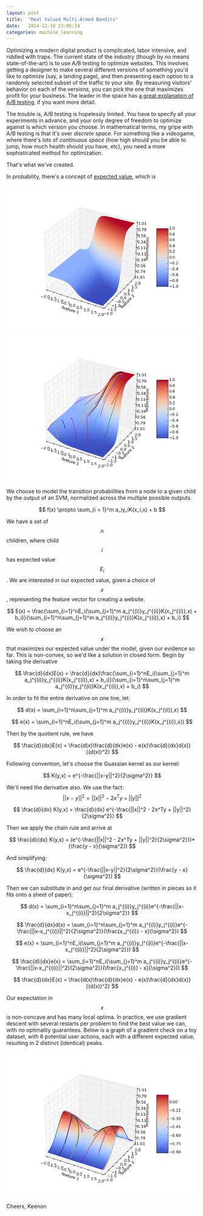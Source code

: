 ```yaml
---
layout: post
title:  "Real Valued Multi-Armed Bandits"
date:   2014-12-10 23:05:34
categories: machine_learning
---
```

Optimizing a modern digital product is complicated, labor intensive, and riddled with traps. The current state of the industry (though by no means state-of-the-art) is to use A/B testing to optimize websites. This involves getting a designer to make several different versions of something you'd like to optimize (say, a landing page), and then presenting each option to a randomly selected subset of the traffic to your site. By measuring visitors' behavior on each of the versions, you can pick the one that maximizes profit for your business. The leader in the space has [a great explanation of A/B testing](https://www.optimizely.com/ab-testing/), if you want more detail.

The trouble is, A/B testing is hopelessly limited. You have to specify all your experiments in advance, and your only degree of freedom to optimize against is which version you choose. In mathematical terms, my gripe with A/B testing is that it's over *discrete space*. For something like a videogame, where there's lots of *continuous space* (how high should you be able to jump, how much health should you have, etc), you need a more sophisticated method for optimization.

That's what we've created.

In probability, there's a concept of [expected value](http://en.wikipedia.org/wiki/Expected_value), which is

![Golden user preferences](/assets/bandit/figure_2.png)

![Learned user preferences](/assets/bandit/figure_3.png)

We choose to model the transition probabilities from a node to a given child by the output of an SVM, normalized across the multiple possible outputs.

$$
f(x) \propto \sum_{i = 1}^m a_iy_iK(x_i,x) + b
$$

We have a set of $$n$$ children, where child $$i$$ has expected value $$E_i$$. We are interested in our expected value, given a choice of $$x$$, representing the feature vector for creating a website.

$$
E(x) = \frac{\sum_{i=1}^nE_i(\sum_{j=1}^m a_j^{(i)}y_j^{(i)}K(x_j^{(i)},x) + b_i)}{\sum_{i=1}^n\sum_{j=1}^m a_j^{(i)}y_j^{(i)}K(x_j^{(i)},x) + b_i}
$$

We wish to choose an $$x$$ that maximizes our expected value under the model, given our evidence so far. This is non-convex, so we'd like a solution in closed form. Begin by taking the derivative

$$
\frac{d}{dx}E(x) = \frac{d}{dx}\frac{\sum_{i=1}^nE_i(\sum_{j=1}^m a_j^{(i)}y_j^{(i)}K(x_j^{(i)},x) + b_i)}{\sum_{i=1}^n\sum_{j=1}^m a_j^{(i)}y_j^{(i)}K(x_j^{(i)},x) + b_i}
$$

In order to fit the entire derivative on one line, let:

$$
d(x) = \sum_{i=1}^n\sum_{j=1}^m a_j^{(i)}y_j^{(i)}K(x_j^{(i)},x)
$$

$$
e(x) = \sum_{i=1}^nE_i(\sum_{j=1}^m a_j^{(i)}y_j^{(i)}K(x_j^{(i)},x))
$$

Then by the quotient rule, we have

$$
\frac{d}{dx}E(x) = \frac{d(x)\frac{d}{dx}e(x) - e(x)\frac{d}{dx}d(x)}{(d(x))^2}
$$

Following convention, let's choose the Guassian kernel as our kernel:

$$
K(y,x) = e^{-\frac{||x-y||^2}{2\sigma^2}}
$$

We'll need the derivative also. We use the fact: $$
||x-y||^2 = ||x||^2 - 2x^Ty + ||y||^2
$$

$$
\frac{d}{dx} K(y,x) = \frac{d}{dx} e^{-\frac{||x||^2 - 2x^Ty + ||y||^2}{2\sigma^2}}
$$

Then we apply the chain rule and arrive at

$$
\frac{d}{dx} K(y,x) = (e^{-\frac{||x||^2 - 2x^Ty + ||y||^2}{2\sigma^2}})*(\frac{y - x}{\sigma^2})
$$

And simplifying:

$$
\frac{d}{dx} K(y,x) = e^{-\frac{||x-y||^2}{2\sigma^2}}(\frac{y - x}{\sigma^2})
$$

Then we can substitute in and get our final derivative (written in pieces so it fits onto a sheet of paper):

$$
d(x) = \sum_{i=1}^n\sum_{j=1}^m a_j^{(i)}y_j^{(i)}e^{-\frac{||x-x_j^{(i)}||^2}{2\sigma^2}}
$$

$$
\frac{d}{dx}d(x) = \sum_{i=1}^n\sum_{j=1}^m a_j^{(i)}y_j^{(i)}e^{-\frac{||x-x_j^{(i)}||^2}{2\sigma^2}}(\frac{x_j^{(i)} - x}{\sigma^2})
$$

$$
e(x) = \sum_{i=1}^nE_i(\sum_{j=1}^m a_j^{(i)}y_j^{(i)}e^{-\frac{||x-x_j^{(i)}||^2}{2\sigma^2}})
$$

$$
\frac{d}{dx}e(x) = \sum_{i=1}^nE_i(\sum_{j=1}^m a_j^{(i)}y_j^{(i)}e^{-\frac{||x-x_j^{(i)}||^2}{2\sigma^2}}(\frac{x_j^{(i)} - x}{\sigma^2}))
$$

$$
\frac{d}{dx}E(x) = \frac{d(x)\frac{d}{dx}e(x) - e(x)\frac{d}{dx}d(x)}{(d(x))^2}
$$

Our expectation in $$x$$ is non-concave and has many local optima. In practice, we use gradient descent with several restarts per problem to find the best value we can, with no optimality guarantees. Below is a graph of a gradient check on a toy dataset, with 6 potential user actions, each with a different expected value, resulting in 2 distinct (identical) peaks.

![Gradient check for multi-armed bandit](/assets/bandit/figure_1.png)


Cheers,
Keenon